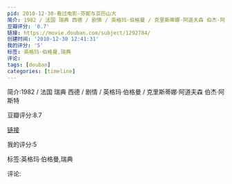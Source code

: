 ```yaml
---
pid: 2010-12-30-看过电影-芬妮与亚历山大
简介: 1982 / 法国 瑞典 西德 / 剧情 / 英格玛·伯格曼 / 克里斯蒂娜·阿道夫森 伯杰·阿斯特
豆瓣评分: '8.7'
链接: https://movie.douban.com/subject/1292784/
创建时间: '2010-12-30 12:41:31'
我的评分: '5'
标签: 英格玛·伯格曼,瑞典
评论:
tags: [douban]
categories: [timeline]
---
```

简介:1982 / 法国 瑞典 西德 / 剧情 / 英格玛·伯格曼 / 克里斯蒂娜·阿道夫森 伯杰·阿斯特

豆瓣评分:8.7

[链接](https://movie.douban.com/subject/1292784/)

我的评分:5

标签:英格玛·伯格曼,瑞典

评论:

